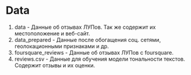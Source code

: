 
# Data

1. data - Данные об отзывах ЛУПов. Так же содержит их местоположение и веб-сайт.
2. data_prepared - Данные после обогащения соц. сетями, геолокационными признаками и др.
3. foursquare_reviews - Данные об отзывах ЛУПов с foursquare.
4. reviews.csv - Данные для обучения модели тональности текстов. Содержит отзывы и их оценки.

